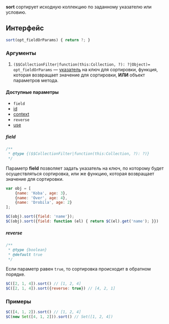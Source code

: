 **sort** сортирует исходную коллекцию по заданному указателю или условию.

## Интерфейс

```js
sort(opt_fieldOrParams) { return ?; }
```

### Аргументы

1. `($$CollectionFilter|function(this:Collection, ?): ?|Object)=` `opt_fieldOrParams` — [указатель](https://github.com/kobezzza/Collection/wiki/%D0%A3%D0%BA%D0%B0%D0%B7%D0%B0%D1%82%D0%B5%D0%BB%D0%B8) на ключ для сортировки, функция, которая возвращает значение для сортировки, **ИЛИ** объект параметров метода.

#### Доступные параметры

* `field`
* [id](https://github.com/kobezzza/Collection/wiki/%D0%95%D0%B4%D0%B8%D0%BD%D1%8B%D0%B9-%D0%B8%D0%BD%D1%82%D0%B5%D1%80%D1%84%D0%B5%D0%B9%D1%81-%D0%B8%D1%82%D0%B5%D1%80%D0%B0%D1%82%D0%BE%D1%80%D0%BE%D0%B2#id)
* [context](https://github.com/kobezzza/Collection/wiki/%D0%95%D0%B4%D0%B8%D0%BD%D1%8B%D0%B9-%D0%B8%D0%BD%D1%82%D0%B5%D1%80%D1%84%D0%B5%D0%B9%D1%81-%D0%B8%D1%82%D0%B5%D1%80%D0%B0%D1%82%D0%BE%D1%80%D0%BE%D0%B2#context)
* `reverse`
* [use](https://github.com/kobezzza/Collection/wiki/%D0%95%D0%B4%D0%B8%D0%BD%D1%8B%D0%B9-%D0%B8%D0%BD%D1%82%D0%B5%D1%80%D1%84%D0%B5%D0%B9%D1%81-%D0%B8%D1%82%D0%B5%D1%80%D0%B0%D1%82%D0%BE%D1%80%D0%BE%D0%B2#use)

##### field

```js
/**
 * @type {($$CollectionFilter|function(this:Collection, ?): ?)}
 */
```

Параметр **field** позволяет задать указатель на ключ, по которому будет осуществляться сортировка, или же функцию, которая возвращает значение для сортировки.

```js
var obj = [
	{name: 'Koba', age: 3},
	{name: 'Over', age: 4},
	{name: 'Drobila', age: 2}
];

$C(obj).sort({field: 'name'});
$C(obj).sort({field: function (el) { return $C(el).get('name'); }})
```

##### reverse

```js
/**
 * @type {boolean}
 * @default true
 */
```

Если параметр равен `true`, то сортировка происходит в обратном порядке.

```js
$C([2, 1, 4]).sort() // [1, 2, 4]
$C([2, 1, 4]).sort({reverse: true}) // [4, 2, 1]
```

### Примеры

```js
$C([4, 1, 2]).sort() // [1, 2, 4]
$C(new Set([4, 1, 2])).sort() // Set([1, 2, 4])
```